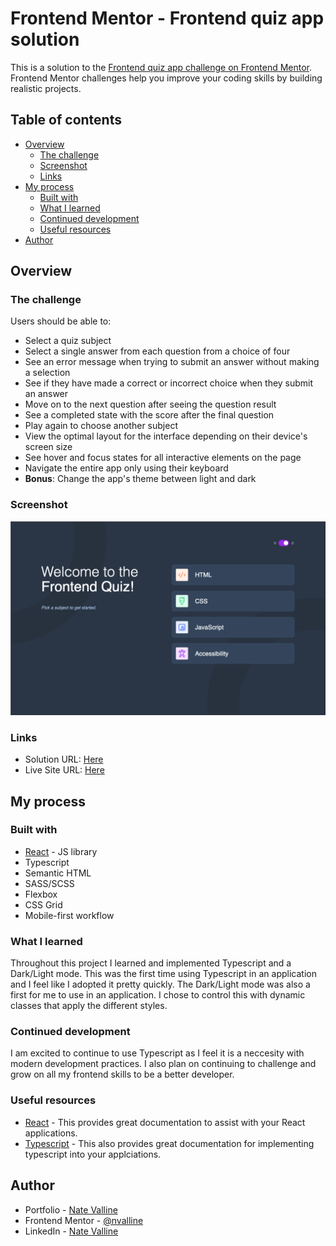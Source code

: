# Frontend Mentor - Frontend quiz app solution

This is a solution to the [Frontend quiz app challenge on Frontend Mentor](https://www.frontendmentor.io/challenges/frontend-quiz-app-BE7xkzXQnU). Frontend Mentor challenges help you improve your coding skills by building realistic projects.

## Table of contents

- [Overview](#overview)
  - [The challenge](#the-challenge)
  - [Screenshot](#screenshot)
  - [Links](#links)
- [My process](#my-process)
  - [Built with](#built-with)
  - [What I learned](#what-i-learned)
  - [Continued development](#continued-development)
  - [Useful resources](#useful-resources)
- [Author](#author)

## Overview

### The challenge

Users should be able to:

- Select a quiz subject
- Select a single answer from each question from a choice of four
- See an error message when trying to submit an answer without making a selection
- See if they have made a correct or incorrect choice when they submit an answer
- Move on to the next question after seeing the question result
- See a completed state with the score after the final question
- Play again to choose another subject
- View the optimal layout for the interface depending on their device's screen size
- See hover and focus states for all interactive elements on the page
- Navigate the entire app only using their keyboard
- **Bonus**: Change the app's theme between light and dark

### Screenshot

![Completed Frontend Quiz App Solution](./src/assets/images/screenshot.png)

### Links

- Solution URL: [Here](https://www.frontendmentor.io/solutions/react-typescript-and-sass-YUa0xxXYZ0)
- Live Site URL: [Here](https://nv-frontend-quiz-app.vercel.app/)

## My process

### Built with

- [React](https://reactjs.org/) - JS library
- Typescript
- Semantic HTML
- SASS/SCSS
- Flexbox
- CSS Grid
- Mobile-first workflow

### What I learned

Throughout this project I learned and implemented Typescript and a Dark/Light mode. This was the first time using Typescript in an application and I feel like I adopted it pretty quickly. The Dark/Light mode was also a first for me to use in an application. I chose to control this with dynamic classes that apply the different styles.

### Continued development

I am excited to continue to use Typescript as I feel it is a neccesity with modern development practices. I also plan on continuing to challenge and grow on all my frontend skills to be a better developer.

### Useful resources

- [React](https://react.dev) - This provides great documentation to assist with your React applications.
- [Typescript](https://www.typescriptlang.org/) - This also provides great documentation for implementing typescript into your applciations.

## Author

- Portfolio - [Nate Valline](https://natevalline.dev)
- Frontend Mentor - [@nvalline](https://www.frontendmentor.io/profile/nvalline)
- LinkedIn - [Nate Valline](https://www.linkedin.com/in/nvalline)
